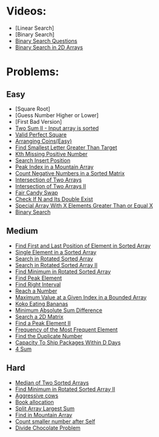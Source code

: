 # Videos:
- [Linear Search]
- [Binary Search]
- [Binary Search Questions](https://youtu.be/W9QJ8HaRvJQ)
- [Binary Search in 2D Arrays](https://youtu.be/enI_KyGLYPo)

# Problems:

## Easy
- [Square Root]
- [Guess Number Higher or Lower]
- [First Bad Version]
- [Two Sum II - Input array is sorted](https://leetcode.com/problems/two-sum-ii-input-array-is-sorted/)
- [Valid Perfect Square](https://leetcode.com/problems/valid-perfect-square/)
- [Arranging Coins(Easy)](https://leetcode.com/problems/arranging-coins/)
- [Find Smallest Letter Greater Than Target](https://leetcode.com/problems/find-smallest-letter-greater-than-target/)
- [Kth Missing Positive Number](https://leetcode.com/problems/kth-missing-positive-number/)
- [Search Insert Position](https://leetcode.com/problems/search-insert-position/)
- [Peak Index in a Mountain Array](https://leetcode.com/problems/peak-index-in-a-mountain-array/)
- [Count Negative Numbers in a Sorted Matrix](https://leetcode.com/problems/count-negative-numbers-in-a-sorted-matrix/)
- [Intersection of Two Arrays](https://leetcode.com/problems/intersection-of-two-arrays/)
- [Intersection of Two Arrays II](https://leetcode.com/problems/intersection-of-two-arrays-ii/)
- [Fair Candy Swap](https://leetcode.com/problems/fair-candy-swap/)
- [Check If N and Its Double Exist](https://leetcode.com/problems/check-if-n-and-its-double-exist/)
- [Special Array With X Elements Greater Than or Equal X](https://leetcode.com/problems/special-array-with-x-elements-greater-than-or-equal-x/)
- [Binary Search](https://leetcode.com/problems/binary-search/)

## Medium
- [Find First and Last Position of Element in Sorted Array](https://leetcode.com/problems/find-first-and-last-position-of-element-in-sorted-array/)
- [Single Element in a Sorted Array](https://leetcode.com/problems/single-element-in-a-sorted-array/)
- [Search in Rotated Sorted Array](https://leetcode.com/problems/search-in-rotated-sorted-array/)
- [Search in Rotated Sorted Array II](https://leetcode.com/problems/search-in-rotated-sorted-array-ii/)
- [Find Minimum in Rotated Sorted Array](https://leetcode.com/problems/find-minimum-in-rotated-sorted-array/)
- [Find Peak Element](https://leetcode.com/problems/find-peak-element/)
- [Find Right Interval](https://leetcode.com/problems/find-right-interval/)
- [Reach a Number](https://leetcode.com/problems/reach-a-number/)
- [Maximum Value at a Given Index in a Bounded Array](https://leetcode.com/problems/maximum-value-at-a-given-index-in-a-bounded-array/)
- [Koko Eating Bananas](https://leetcode.com/problems/koko-eating-bananas/)
- [Minimum Absolute Sum Difference](https://leetcode.com/problems/minimum-absolute-sum-difference/)
- [Search a 2D Matrix](https://leetcode.com/problems/search-a-2d-matrix/)
- [Find a Peak Element II](https://leetcode.com/problems/find-a-peak-element-ii/)
- [Frequency of the Most Frequent Element](https://leetcode.com/problems/frequency-of-the-most-frequent-element/)
- [Find the Duplicate Number](https://leetcode.com/problems/find-the-duplicate-number/)
- [Capacity To Ship Packages Within D Days](https://leetcode.com/problems/capacity-to-ship-packages-within-d-days/)
- [4 Sum](https://leetcode.com/problems/4sum/)

## Hard
- [Median of Two Sorted Arrays](https://leetcode.com/problems/median-of-two-sorted-arrays/)
- [Find Minimum in Rotated Sorted Array II](https://leetcode.com/problems/find-minimum-in-rotated-sorted-array-ii/)
- [Aggressive cows](https://www.spoj.com/problems/AGGRCOW/)
- [Book allocation](https://www.geeksforgeeks.org/allocate-minimum-number-pages/)
- [Split Array Largest Sum](https://leetcode.com/problems/split-array-largest-sum/)
- [Find in Mountain Array](https://leetcode.com/problems/find-in-mountain-array/)
- [Count smaller number after Self](https://leetcode.com/problems/count-of-smaller-numbers-after-self/)
- [Divide Chocolate Problem](https://curiouschild.github.io/leetcode/2019/06/21/divide-chocolate.html)
